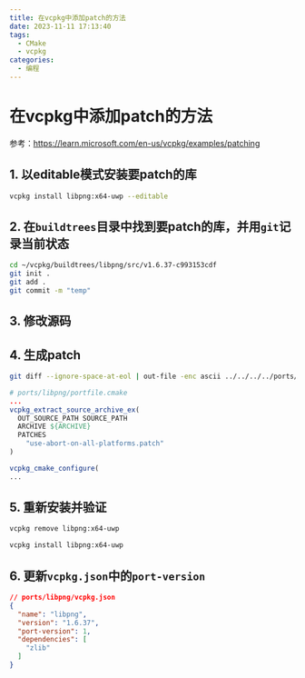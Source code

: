 ```yaml
---
title: 在vcpkg中添加patch的方法
date: 2023-11-11 17:13:40
tags:
  - CMake
  - vcpkg
categories:
  - 编程
---
```


# 在vcpkg中添加patch的方法

参考：<https://learn.microsoft.com/en-us/vcpkg/examples/patching>

## 1. 以editable模式安装要patch的库

```bash
vcpkg install libpng:x64-uwp --editable
```

## 2. 在`buildtrees`目录中找到要patch的库，并用`git`记录当前状态

```bash
cd ~/vcpkg/buildtrees/libpng/src/v1.6.37-c993153cdf
git init .
git add .
git commit -m "temp"
```

## 3. 修改源码

## 4. 生成patch

```bash
git diff --ignore-space-at-eol | out-file -enc ascii ../../../../ports/libpng/use-abort-on-all-platforms.patch
```

```cmake
# ports/libpng/portfile.cmake
...
vcpkg_extract_source_archive_ex(
  OUT_SOURCE_PATH SOURCE_PATH
  ARCHIVE ${ARCHIVE}
  PATCHES 
    "use-abort-on-all-platforms.patch"
)

vcpkg_cmake_configure(
...
```

## 5. 重新安装并验证

```bash
vcpkg remove libpng:x64-uwp
```

```bash
vcpkg install libpng:x64-uwp
```

## 6. 更新`vcpkg.json`中的`port-version`

```json
// ports/libpng/vcpkg.json
{
  "name": "libpng",
  "version": "1.6.37",
  "port-version": 1,
  "dependencies": [
    "zlib"
  ]
}
```